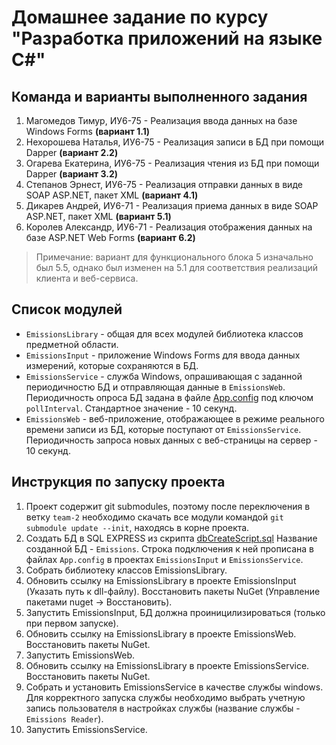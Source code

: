 # Домашнее задание по курсу "Разработка приложений на языке C#"

## Команда и варианты выполненного задания

1. Магомедов Тимур, ИУ6-75 - Реализация ввода данных на базе Windows Forms **(вариант 1.1)**
2. Нехорошева Наталья, ИУ6-75 - Реализация записи в БД при помощи Dapper **(вариант 2.2)**
3. Огарева Екатерина, ИУ6-75 - Реализация чтения из БД при помощи Dapper **(вариант 3.2)**
4. Степанов Эрнест, ИУ6-75 - Реализация отправки данных в виде SOAP ASP.NET, пакет XML **(вариант 4.1)**
5. Дикарев Андрей, ИУ6-71 - Реализация приема данных в виде SOAP ASP.NET, пакет XML **(вариант 5.1)**
6. Королев Александр, ИУ6-71 - Реализация отображения данных на базе ASP.NET Web Forms **(вариант 6.2)**

> Примечание: вариант для функционального блока 5 изначально был 5.5, однако был изменен на 5.1 для соответствия реализаций клиента и веб-сервиса.

## Список модулей

- `EmissionsLibrary` - общая для всех модулей библиотека классов предметной области.
- `EmissionsInput` - приложение Windows Forms для ввода данных измерений, которые сохраняются в БД.
- `EmissionsService` - служба Windows, опрашивающая с заданной периодичностю БД и отправляющая данные в `EmissionsWeb`. Периодичность опроса БД задана в файле [App.config](./EmissionsService/App.config) под ключом `pollInterval`. Стандартное значение - 10 секунд.
- `EmissionsWeb` - веб-приложение, отображающее в режиме реального времени записи из БД, которые поступают от `EmissionsService`. Периодичность запроса новых данных с веб-страницы на сервер - 10 секунд.

## Инструкция по запуску проекта

1. Проект содержит git submodules, поэтому после переключения в ветку `team-2` необходимо скачать все модули командой `git submodule update --init`, находясь в корне проекта.
2. Создать БД в SQL EXPRESS из скрипта [dbCreateScript.sql](./dbCreateScript.sql) Название созданной БД - `Emissions`. Строка подключения к ней прописана в файлах `App.config` в проектах `EmissionsInput` и `EmissionsService`.
3. Собрать библиотеку классов EmissionsLibrary.
4. Обновить ссылку на EmissionsLibrary в проекте EmissionsInput (Указать путь к dll-файлу). Восстановить пакеты NuGet (Управление пакетами nuget -> Восстановить).
5. Запустить EmissionsInput, БД должна проиницилизироваться (только при первом запуске).
6. Обновить ссылку на EmissionsLibrary в проекте EmissionsWeb. Восстановить пакеты NuGet.
7. Запустить EmissionsWeb.
8. Обновить ссылку на EmissionsLibrary в проекте EmissionsService. Восстановить пакеты NuGet.
9. Собрать и установить EmissionsService в качестве службы windows. Для корректного запуска службы необходимо выбрать учетную запись пользователя в настройках службы (название службы - `Emissions Reader`).
10. Запустить EmissionsService.
